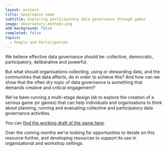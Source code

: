 ```yaml
---
layout: project
title: Governance Game
subtitle: Exploring participatory data governance through games
image: observatory-methods.png
add-background: false
completed: false
topics:
  - People and Participation
---
```


We believe effective data governance should be: collective, democratic, participatory, deliberative and powerful. 

But what should organisations collecting, using or stewarding data, and the communities that data affects, do in order to achieve this? And how can we show that the often dry topic of data governance is something that demands creative and critical engagement? 

We've been running a multi-stage design lab to explore the creation of a serious game (or games) that can help individuals and organisations to think about planning, running and evaluating collective and participatory data governance activities. 

You can [find the working draft of the game here](/game).

Over the coming months we're looking for opportunities to iterate on this resource further, and developing resources to support its use in organisational and workshop settings. 